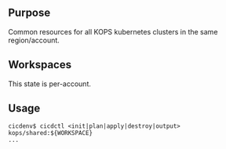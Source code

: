 ## Purpose
Common resources for all KOPS kubernetes clusters in the same region/account.

## Workspaces
This state is per-account.

## Usage
```
cicdenv$ cicdctl <init|plan|apply|destroy|output> kops/shared:${WORKSPACE}
...
```
